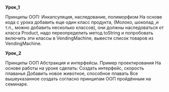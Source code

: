 **Урок_1**

Принципы ООП: Инкапсуляция, наследование, полиморфизм
На основе кода с урока добавить еще один класс продукта, (Молоко, шоколад ,и т.п., можно добавить несколько классов), они должны наследоваться от класса Product, надо переопределить метод toString и попробовать включить эти классы в VendingMachine, вывести список товаров из VendingMachine.

**Урок_2**

Принципы ООП Абстракция и интерфейсы. Пример проектирования
На основе работы на уроке сделать:
Создать интерфейс, скорость плаванья
Добавить новое животное, способное плавать
Все вышеуказанное создать согласно принципам ООП пройдённым на семинаре.

